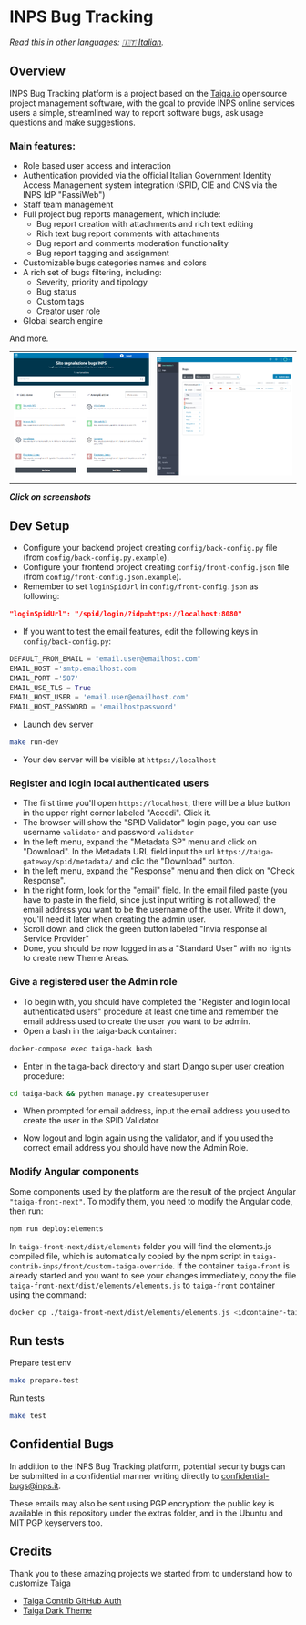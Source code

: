 # INPS Bug Tracking
*Read this in other languages: [🇮🇹 Italian](README.it.md).*

## Overview

INPS Bug Tracking platform is a project based on the [Taiga.io](https://www.taiga.io/) opensource project management software, with the goal to provide INPS online services users a simple, streamlined way to report software bugs, ask usage questions and make suggestions.

### Main features:

 - Role based user access and interaction
 - Authentication provided via the official Italian Government Identity Access Management system integration (SPID, CIE and CNS via the INPS IdP "PassiWeb")
 - Staff team management
 - Full project bug reports management, which include:
	 - Bug report creation with attachments and rich text editing
	 - Rich text bug report comments with attachments
	 - Bug report and comments moderation functionality
	 - Bug report tagging and assignment
 - Customizable bugs categories names and colors
 - A rich set of bugs filtering, including:
	 - Severity, priority and tipology
	 - Bug status
	 - Custom tags
	 - Creator user role
 - Global search engine

And more.

<table>
<td width="50%">
<img src="docs/public/discovery_view.png" alt="Dashboard View">
</td>
<td width="50%">
<img src="docs/public/bug_view_filters.png" alt="Bugs List View">
</td>
<table>
	
***Click on screenshots***
	
## Dev Setup

- Configure your backend project creating `config/back-config.py` file (from `config/back-config.py.example`).
- Configure your frontend project creating `config/front-config.json` file (from `config/front-config.json.example`).
- Remember to set `loginSpidUrl` in `config/front-config.json` as following:

```json
"loginSpidUrl": "/spid/login/?idp=https://localhost:8080"
```

- If you want to test the email features, edit the following keys in `config/back-config.py`:

```python
DEFAULT_FROM_EMAIL = "email.user@emailhost.com"
EMAIL_HOST ='smtp.emailhost.com'
EMAIL_PORT ='587'
EMAIL_USE_TLS = True
EMAIL_HOST_USER = 'email.user@emailhost.com'
EMAIL_HOST_PASSWORD = 'emailhostpassword'
```

- Launch dev server

```sh
make run-dev
```

- Your dev server will be visible at `https://localhost`

### Register and login local authenticated users

- The first time you'll open `https://localhost`, there will be a blue button in the upper right corner labeled "Accedi". Click it.
- The browser will show the "SPID Validator" login page, you can use username `validator` and password `validator`
- In the left menu, expand the "Metadata SP" menu and click on "Download". In the Metadata URL field input the url `https://taiga-gateway/spid/metadata/` and clic the "Download" button.
- In the left menu, expand the "Response" menu and then click on "Check Response".
- In the right form, look for the "email" field. In the email filed paste (you have to paste in the field, since just input writing is not allowed) the email address you want to be the username of the user. Write it down, you'll need it later when creating the admin user.
- Scroll down and click the green button labeled "Invia response al Service Provider"
- Done, you should be now logged in as a "Standard User" with no rights to create new Theme Areas.

### Give a registered user the Admin role
- To begin with, you should have completed the "Register and login local authenticated users" procedure at least one time and remember the email address used to create the user you want to be admin.
- Open a bash in the taiga-back container:

```sh
docker-compose exec taiga-back bash
```

- Enter in the taiga-back directory and start Django super user creation procedure:

```sh
cd taiga-back && python manage.py createsuperuser
```

- When prompted for email address, input the email address you used to create the user in the SPID Validator

- Now logout and login again using the validator, and if you used the correct email address you should have now the Admin Role.

### Modify Angular components

Some components used by the platform are the result of the project
Angular `"taiga-front-next"`. To modify them, you need to modify the Angular code,
then run:

```sh
npm run deploy:elements
```

In `taiga-front-next/dist/elements` folder you will find the elements.js compiled file,
which is automatically copied by the npm script in `taiga-contrib-inps/front/custom-taiga-override`.
If the container `taiga-front` is already started and you want to see your
changes immediately, copy the file `taiga-front-next/dist/elements/elements.js`
to `taiga-front` container using the command:

```sh
docker cp ./taiga-front-next/dist/elements/elements.js <idcontainer-taiga-front>:/taiga-front/elements.js
```

## Run tests

Prepare test env

```sh
make prepare-test
```

Run tests

```sh
make test
```

## Confidential Bugs

In addition to the INPS Bug Tracking platform, potential security bugs can be submitted in a confidential manner writing directly to confidential-bugs@inps.it. 

These emails may also be sent using PGP encryption: the public key is available in this repository under the extras folder, and in the Ubuntu and MIT PGP keyservers too.

## Credits

Thank you to these amazing projects we started from to understand how to customize
Taiga
- [Taiga Contrib GitHub Auth](https://github.com/kaleidos-ventures/taiga-contrib-github-auth/)
- [Taiga Dark Theme](https://github.com/Monogramm/taiga-dark)
